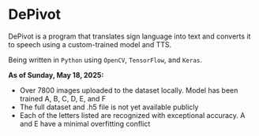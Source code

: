# DePivot
DePivot is a program that translates sign language into text and converts it to speech using a custom-trained model and TTS.

Being written in `Python` using `OpenCV`, `TensorFlow`, and `Keras`.

**As of Sunday, May 18, 2025:**

- Over 7800 images uploaded to the dataset locally. Model has been trained A, B, C, D, E, and F
- The full dataset and .h5 file is not yet available publicly
- Each of the letters listed are recognized with exceptional accuracy. A and E have a minimal overfitting conflict
